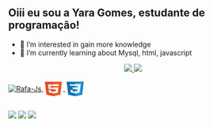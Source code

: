 ## Oiii eu sou a Yara Gomes, estudante de programação!
- 👀 I’m interested in gain more knowledge
- 🌱 I’m currently learning about Mysql, html, javascript
<div align="center">
  <a href="https://github.com/gomesyara">
  <img height="180em" src="https://github-readme-stats.vercel.app/api?username=gomesyara&show_icons=true&theme=tokyonight&include_all_commits=true&count_private=true"/>
  <img height="130em" src="https://github-readme-stats.vercel.app/api/top-langs/?username=gomesyara&layout=compact&langs_count=7&theme=tokyonight"/>
</div>
<div style="display: inline_block"><br>
  <img align="center" alt="Rafa-Js" height="30" width="40" src="https://cdn.jsdelivr.net/gh/devicons/devicon/icons/javascript/javascript-plain.svg">
  <img align="center" alt="Rafa-HTML" height="30" width="40" src="https://raw.githubusercontent.com/devicons/devicon/master/icons/html5/html5-original.svg">
  <img align="center" alt="Rafa-CSS" height="30" width="40" src="https://raw.githubusercontent.com/devicons/devicon/master/icons/css3/css3-original.svg">
 
  
  ##
  <div>
    <a href="https://instagram.com/gomesyara145" target="_blank"><img src="https://img.shields.io/badge/-Instagram-%23E4405F?style=for-the-badge&logo=instagram&logoColor=black" target="_blank"></a>
    <a href = "mailto:gomesyara145@gmail.com"><img src="https://img.shields.io/badge/-Gmail-%23333?style=for-the-badge&logo=gmail&logoColor=red" target="_blank"></a>
  <a href="https://www.linkedin.com/in/yara-fabrícia-5a318420a/" target="_blank"><img src="https://img.shields.io/badge/-LinkedIn-%230077B5?style=for-the-badge&logo=linkedin&logoColor=black" target="_blank"></a>
   
  
  </div>
